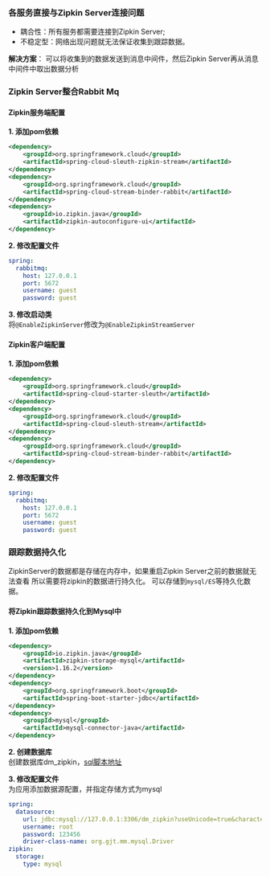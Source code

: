 ### 各服务直接与Zipkin Server连接问题

* 耦合性：所有服务都需要连接到Zipkin Server;  
* 不稳定型：网络出现问题就无法保证收集到跟踪数据。

**解决方案**：
可以将收集到的数据发送到消息中间件，然后Zipkin Server再从消息中间件中取出数据分析

### Zipkin Server整合Rabbit Mq

#### Zipkin服务端配置
**1. 添加pom依赖**  
```xml
<dependency>
    <groupId>org.springframework.cloud</groupId>
    <artifactId>spring-cloud-sleuth-zipkin-stream</artifactId>
</dependency>
<dependency>
    <groupId>org.springframework.cloud</groupId>
    <artifactId>spring-cloud-stream-binder-rabbit</artifactId>
</dependency>
<dependency>
    <groupId>io.zipkin.java</groupId>
    <artifactId>zipkin-autoconfigure-ui</artifactId>
</dependency>
```
**2. 修改配置文件**  
```yaml
spring: 
  rabbitmq:
    host: 127.0.0.1
    port: 5672
    username: guest
    password: guest
```

**3. 修改启动类**  
将`@EnableZipkinServer`修改为`@EnableZipkinStreamServer`

#### Zipkin客户端配置

**1. 添加pom依赖**  
```xml
<dependency>
    <groupId>org.springframework.cloud</groupId>
    <artifactId>spring-cloud-starter-sleuth</artifactId>
</dependency>
<dependency>
    <groupId>org.springframework.cloud</groupId>
    <artifactId>spring-cloud-sleuth-stream</artifactId>
</dependency>
<dependency>
    <groupId>org.springframework.cloud</groupId>
    <artifactId>spring-cloud-stream-binder-rabbit</artifactId>
</dependency>
```

**2. 修改配置文件**  
```yaml
spring: 
  rabbitmq:
    host: 127.0.0.1
    port: 5672
    username: guest
    password: guest
```

### 跟踪数据持久化
ZipkinServer的数据都是存储在内存中，如果重启Zipkin Server之前的数据就无法查看
所以需要将zipkin的数据进行持久化。
可以存储到`mysql/ES`等持久化数据。

#### 将Zipkin跟踪数据持久化到Mysql中

**1. 添加pom依赖**
```xml
<dependency>
    <groupId>io.zipkin.java</groupId>
    <artifactId>zipkin-storage-mysql</artifactId>
    <version>1.16.2</version>
</dependency>
<dependency>
    <groupId>org.springframework.boot</groupId>
    <artifactId>spring-boot-starter-jdbc</artifactId>
</dependency>
<dependency>
    <groupId>mysql</groupId>
    <artifactId>mysql-connector-java</artifactId>
</dependency>
```

**2. 创建数据库**  
创建数据库dm_zipkin，[sql脚本地址](https://github.com/openzipkin/zipkin/blob/master/zipkin-storage/mysql-v1/src/main/resources/mysql.sql)

**3. 修改配置文件**  
为应用添加数据源配置，并指定存储方式为mysql
```yaml
spring:
  datasource:
    url: jdbc:mysql://127.0.0.1:3306/dm_zipkin?useUnicode=true&characterEncoding=utf-8&zeroDateTimeBehavior=convertToNull
    username: root
    password: 123456
    driver-class-name: org.gjt.mm.mysql.Driver
zipkin: 
  storage:
    type: mysql
```